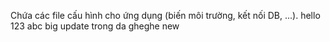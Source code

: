 Chứa các file cấu hình cho ứng dụng (biến môi trường, kết nối DB, ...).
hello
123
abc
big update
trong da gheghe
new